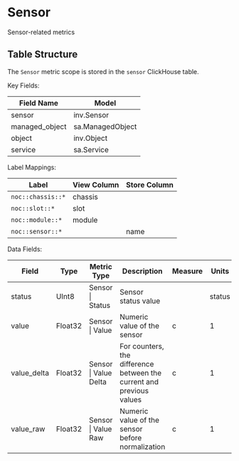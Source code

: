 # Sensor

Sensor-related metrics

## Table Structure
The `Sensor` metric scope is stored
in the `sensor` ClickHouse table.

Key Fields:

| Field Name | Model |
| --- | --- |
| sensor | inv.Sensor |
| managed_object | sa.ManagedObject |
| object | inv.Object |
| service | sa.Service |


Label Mappings:

| Label | View Column | Store Column |
| --- | --- | --- |
| `noc::chassis::*` | chassis |  |
| `noc::slot::*` | slot |  |
| `noc::module::*` | module |  |
| `noc::sensor::*` |  | name |


Data Fields:

| Field | Type | Metric Type | Description | Measure | Units | Scale |
| --- | --- | --- | --- | --- | --- | --- |
| <a id="sensor-status"></a>status | UInt8 | Sensor \| Status | Sensor status value |  | status | 1 |
| <a id="sensor-value"></a>value | Float32 | Sensor \| Value | Numeric value of the sensor | c | 1 | 1 |
| <a id="sensor-value-delta"></a>value_delta | Float32 | Sensor \| Value Delta | For counters, the difference between the current and previous values | c | 1 | 1 |
| <a id="sensor-value-raw"></a>value_raw | Float32 | Sensor \| Value Raw | Numeric value of the sensor before normalization | c | 1 | 1 |